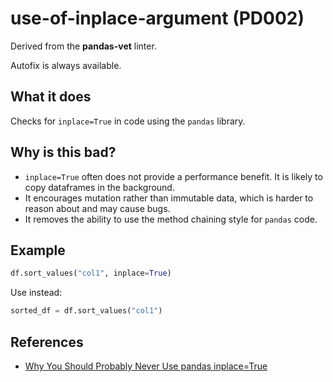 # use-of-inplace-argument (PD002)

Derived from the **pandas-vet** linter.

Autofix is always available.

## What it does
Checks for `inplace=True` in code using the `pandas` library.

## Why is this bad?
- `inplace=True` often does not provide a performance benefit. It is
likely to copy dataframes in the background.
- It encourages mutation rather than immutable data, which is harder to
reason about and may cause bugs.
- It removes the ability to use the method chaining style for `pandas`
code.

## Example
```python
df.sort_values("col1", inplace=True)
```

Use instead:
```python
sorted_df = df.sort_values("col1")
```

## References
- [Why You Should Probably Never Use pandas inplace=True](https://towardsdatascience.com/why-you-should-probably-never-use-pandas-inplace-true-9f9f211849e4)